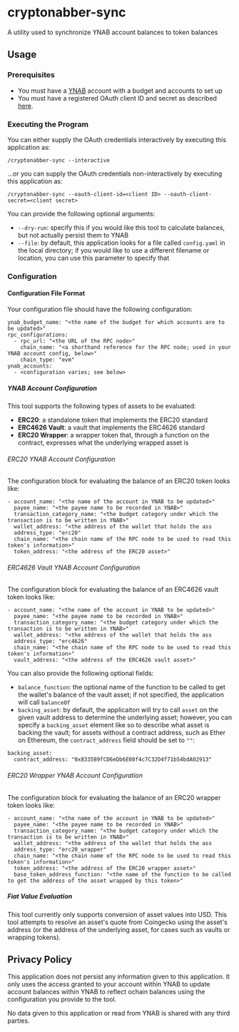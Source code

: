 # cryptonabber-sync
A utility used to synchronize YNAB account balances to token balances

## Usage

### Prerequisites

* You must have a [YNAB](https://ynab.com) account with a budget and accounts to set up
* You must have a registered OAuth client ID and secret as described [here](https://api.ynab.com/#oauth-applications).

### Executing the Program

You can either supply the OAuth credentials interactively by executing this application as:

```
/cryptonabber-sync --interactive
```

...or you can supply the OAuth credentials non-interactively by executing this application as:

```
/cryptonabber-sync --oauth-client-id=<client ID> --oauth-client-secret=<client secret>
```

You can provide the following optional arguments:

* `--dry-run`: specify this if you would like this tool to calculate balances, but not actually persist them to YNAB
* `--file`: by default, this application looks for a file called `config.yaml` in the local directory; if you would like to use a different filename or location, you can use this parameter to specify that

### Configuration

#### Configuration File Format

Your configuration file should have the following configuration:

```
ynab_budget_name: "<the name of the budget for which accounts are to be updated>"
rpc_configurations:
  - rpc_url: "<the URL of the RPC node>"
    chain_name: "<a shorthand reference for the RPC node; used in your YNAB account config, below>"
    chain_type: "evm"
ynab_accounts:
  - <configuration varies; see below>
```

##### YNAB Account Configuration

This tool supports the following types of assets to be evaluated:

* **ERC20**: a standalone token that implements the ERC20 standard
* **ERC4626 Vault**: a vault that implements the ERC4626 standard
* **ERC20 Wrapper**: a wrapper token that, through a function on the contract, expresses what the underlying wrapped asset is

###### ERC20 YNAB Account Configuration

The configuration block for evaluating the balance of an ERC20 token looks like:

```
- account_name: "<the name of the account in YNAB to be updated>"
  payee_name: "<the payee name to be recorded in YNAB>"
  transaction_category_name: "<the budget category under which the transaction is to be written in YNAB>"
  wallet_address: "<the address of the wallet that holds the ass
  address_type: "erc20"
  chain_name: "<the chain name of the RPC node to be used to read this token's information>"
  token_address: "<the address of the ERC20 asset>"
```

###### ERC4626 Vault YNAB Account Configuration

The configuration block for evaluating the balance of an ERC4626 vault token looks like:

```
- account_name: "<the name of the account in YNAB to be updated>"
  payee_name: "<the payee name to be recorded in YNAB>"
  transaction_category_name: "<the budget category under which the transaction is to be written in YNAB>"
  wallet_address: "<the address of the wallet that holds the ass
  address_type: "erc4626"
  chain_name: "<the chain name of the RPC node to be used to read this token's information>"
  vault_address: "<the address of the ERC4626 vault asset>"
```

You can also provide the following optional fields:

* `balance_function`: the optional name of the function to be called to get the wallet's balance of the vault asset; if not specified, the application will call `balanceOf`
* `backing_asset`: by default, the applicaiton will try to call `asset` on the given vault address to determine the underlying asset; however, you can specify a `backing_asset` element like so to describe what asset is backing the vault; for assets without a contract address, such as Ether on Ethereum, the `contract_address` field should be set to `""`:
```
backing_asset:
  contract_address: "0x833589fCD6eDb6E08f4c7C32D4f71b54bdA02913"
```

###### ERC20 Wrapper YNAB Account Configuration

The configuration block for evaluating the balance of an ERC20 wrapper token looks like:

```
- account_name: "<the name of the account in YNAB to be updated>"
  payee_name: "<the payee name to be recorded in YNAB>"
  transaction_category_name: "<the budget category under which the transaction is to be written in YNAB>"
  wallet_address: "<the address of the wallet that holds the ass
  address_type: "erc20_wrapper"
  chain_name: "<the chain name of the RPC node to be used to read this token's information>"
  token_address: "<the address of the ERC20 wrapper asset>"
  base_token_address_function: "<the name of the function to be called to get the address of the asset wrapped by this token>"
```

##### Fiat Value Evaluation

This tool currently only supports conversion of asset values into USD. This tool attempts to resolve an asset's quote from Coingecko using the asset's address (or the address of the underlying asset, for cases such as vaults or wrapping tokens).

## Privacy Policy

This application does not persist any information given to this application. It only uses the access granted to your account within YNAB to update account balances within YNAB to reflect ochain balances using the configuration you provide to the tool.

No data given to this application or read from YNAB is shared with any third parties.
